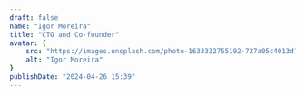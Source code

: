 ```yaml
---
draft: false
name: "Igor Moreira"
title: "CTO and Co-founder"
avatar: {
    src: "https://images.unsplash.com/photo-1633332755192-727a05c4013d?&fit=crop&w=280",
    alt: "Igor Moreira"
}
publishDate: "2024-04-26 15:39"
---
```

